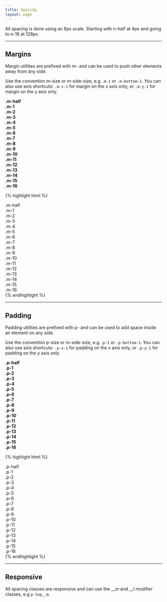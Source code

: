 ```yaml
---
title: Spacing
layout: page
---
```


<p class="t-4">All spacing is done using an 8px scale. Starting with n-half at 4px and going to n-16 at 128px.</p>

<hr />

## Margins
<p class="t-4">Margin utilities are prefixed with m- and can be used to push other elements away from any side.</p>

<p>Use the convention m-size or m-side-size, e.g <code>.m-1</code> or <code>.m-bottom-1</code>. You can also use axis shortcuts: <code>.m-x-1</code> for margin on the x axis only, or <code>.m-y-1</code> for margin on the y axis only.</p>
<div class="p-2 bg-c-g100 m-bottom">
	<div class="p-1 bg-c-g200 m-bottom-half"><strong>.m-half</strong></div>
	<div class="p-1 bg-c-g200 m-bottom-1"><strong>.m-1</strong></div>
	<div class="p-1 bg-c-g200 m-bottom-2"><strong>.m-2</strong></div>
	<div class="p-1 bg-c-g200 m-bottom-3"><strong>.m-3</strong></div>
	<div class="p-1 bg-c-g200 m-bottom-4"><strong>.m-4</strong></div>
	<div class="p-1 bg-c-g200 m-bottom-5"><strong>.m-5</strong></div>
	<div class="p-1 bg-c-g200 m-bottom-6"><strong>.m-6</strong></div>
	<div class="p-1 bg-c-g200 m-bottom-7"><strong>.m-7</strong></div>
	<div class="p-1 bg-c-g200 m-bottom-8"><strong>.m-8</strong></div>
	<div class="p-1 bg-c-g200 m-bottom-9"><strong>.m-9</strong></div>
	<div class="p-1 bg-c-g200 m-bottom-10"><strong>.m-10</strong></div>
	<div class="p-1 bg-c-g200 m-bottom-11"><strong>.m-11</strong></div>
	<div class="p-1 bg-c-g200 m-bottom-12"><strong>.m-12</strong></div>
	<div class="p-1 bg-c-g200 m-bottom-13"><strong>.m-13</strong></div>
	<div class="p-1 bg-c-g200 m-bottom-14"><strong>.m-14</strong></div>
	<div class="p-1 bg-c-g200 m-bottom-15"><strong>.m-15</strong></div>
	<div class="p-1 bg-c-g200 m-bottom-16"><strong>.m-16</strong></div>
</div>

{% highlight html %}
<div class="m-half">.m-half</div>
<div class="m-1">.m-1</div>
<div class="m-2">.m-2</div>
<div class="m-3">.m-3</div>
<div class="m-4">.m-4</div>
<div class="m-5">.m-5</div>
<div class="m-6">.m-6</div>
<div class="m-7">.m-7</div>
<div class="m-8">.m-8</div>
<div class="m-9">.m-9</div>
<div class="m-10">.m-10</div>
<div class="m-11">.m-11</div>
<div class="m-12">.m-12</div>
<div class="m-13">.m-13</div>
<div class="m-14">.m-14</div>
<div class="m-15">.m-15</div>
<div class="m-16">.m-16</div>
{% endhighlight %}

<hr />

## Padding
<p class="t-5">Padding utilities are prefixed with p- and can be used to add space inside an element on any side.</p>

<p>Use the convention p-size or m-side-size, e.g <code>.p-1</code> or <code>.p-bottom-1</code>. You can also use axis shortcuts: <code>.p-x-1</code> for padding on the x axis only, or <code>.p-y-1</code> for padding on the y axis only.</p>

<div class="p-2 bg-c-g100 m-bottom">
	<div class="m-bottom-1 bg-c-g200 p-half"><strong>.p-half</strong></div>
	<div class="m-bottom-1 bg-c-g200 p-1"><strong>.p-1</strong></div>
	<div class="m-bottom-1 bg-c-g200 p-2"><strong>.p-2</strong></div>
	<div class="m-bottom-1 bg-c-g200 p-3"><strong>.p-3</strong></div>
	<div class="m-bottom-1 bg-c-g200 p-4"><strong>.p-4</strong></div>
	<div class="m-bottom-1 bg-c-g200 p-5"><strong>.p-5</strong></div>
	<div class="m-bottom-1 bg-c-g200 p-6"><strong>.p-6</strong></div>
	<div class="m-bottom-1 bg-c-g200 p-7"><strong>.p-7</strong></div>
	<div class="m-bottom-1 bg-c-g200 p-8"><strong>.p-8</strong></div>
	<div class="m-bottom-1 bg-c-g200 p-9"><strong>.p-9</strong></div>
	<div class="m-bottom-1 bg-c-g200 p-10"><strong>.p-10</strong></div>
	<div class="m-bottom-1 bg-c-g200 p-11"><strong>.p-11</strong></div>
	<div class="m-bottom-1 bg-c-g200 p-12"><strong>.p-12</strong></div>
	<div class="m-bottom-1 bg-c-g200 p-13"><strong>.p-13</strong></div>
	<div class="m-bottom-1 bg-c-g200 p-14"><strong>.p-14</strong></div>
	<div class="m-bottom-1 bg-c-g200 p-15"><strong>.p-15</strong></div>
	<div class="m-bottom-1 bg-c-g200 p-16"><strong>.p-16</strong></div>
</div>

{% highlight html %}
<div class="p-half">.p-half</div>
<div class="p-1">.p-1</div>
<div class="p-2">.p-2</div>
<div class="p-3">.p-3</div>
<div class="p-4">.p-4</div>
<div class="p-5">.p-5</div>
<div class="p-6">.p-6</div>
<div class="p-7">.p-7</div>
<div class="p-8">.p-8</div>
<div class="p-9">.p-9</div>
<div class="p-10">.p-10</div>
<div class="p-11">.p-11</div>
<div class="p-12">.p-12</div>
<div class="p-13">.p-13</div>
<div class="p-14">.p-14</div>
<div class="p-15">.p-15</div>
<div class="p-16">.p-16</div>
{% endhighlight %}

<hr />

## Responsive

All spacing classes are responsive and can use the __m and __l modifier classes, e.g `p-top__m`.
